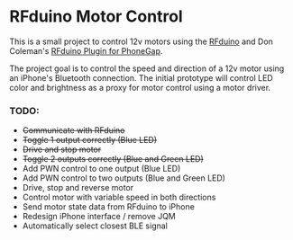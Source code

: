 # RFduino Motor Control

This is a small project to control 12v motors using the [RFduino](http://rfduino.com/ "RFduino") and Don Coleman's [RFduino Plugin for PhoneGap](https://github.com/don/cordova-plugin-rfduino/ "RFduino Plugin for PhoneGap"). 

The project goal is to control the speed and direction of a 12v motor using an iPhone's Bluetooth connection. The initial prototype will control LED color and brightness as a proxy for motor control using a motor driver.

### TODO:
-  ~~Communicate with RFduino~~
-  ~~Toggle 1 output correctly (Blue LED)~~
-  ~~Drive and stop motor~~
-  ~~Toggle 2 outputs correctly (Blue and Green LED)~~
- Add PWN control to one output (Blue LED)
- Add PWN control to two outputs (Blue and Green LED)
- Drive, stop and reverse motor
- Control motor with variable speed in both directions
- Send motor state data from RFduino to iPhone
- Redesign iPhone interface / remove JQM
- Automatically select closest BLE signal

